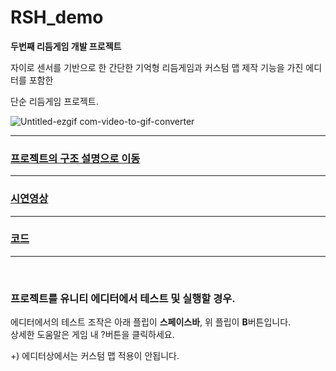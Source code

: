 # RSH_demo
**두번째 리듬게임 개발 프로젝트**

자이로 센서를 기반으로 한 간단한 기억형 리듬게임과
커스텀 맵 제작 기능을 가진 에디터를 포함한

단순 리듬게임 프로젝트.
<br>

![Untitled-ezgif com-video-to-gif-converter](https://github.com/don72-s/RSH_demo/assets/66211881/1a2fc49a-fdbc-421b-a505-2e681a4200cd)

<hr>




### [프로젝트의 구조 설명으로 이동](https://github.com/don72-s/RSH_demo/blob/main/Docs/description.md)

<hr>

### [시연영상](https://www.youtube.com/watch?v=VxldF20RD24)

<hr>

### [코드](https://github.com/don72-s/RSH_demo/tree/main/Assets/Scripts)

<hr>
<br>

### 프로젝트를 유니티 에디터에서 테스트 및 실행할 경우.  
에디터에서의 테스트 조작은 아래 플립이 **스페이스바**, 위 플립이 **B**버튼입니다.  
상세한 도움말은 게임 내 ?버튼을 클릭하세요.

+) 에디터상에서는 커스텀 맵 적용이 안됩니다.
